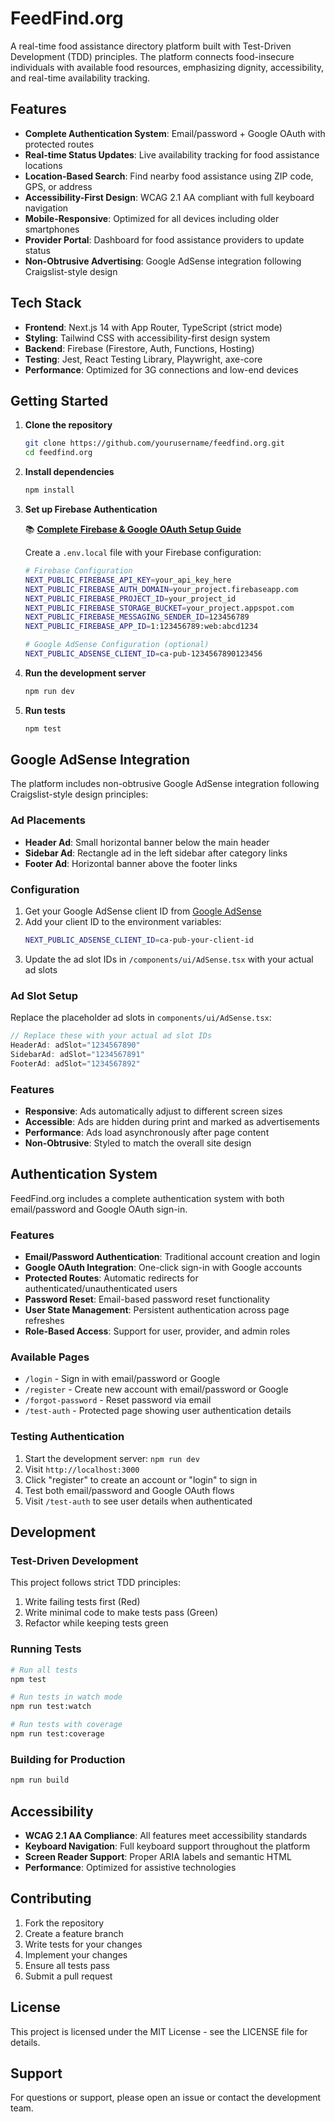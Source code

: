 # FeedFind.org

A real-time food assistance directory platform built with Test-Driven Development (TDD) principles. The platform connects food-insecure individuals with available food resources, emphasizing dignity, accessibility, and real-time availability tracking.

## Features

- **Complete Authentication System**: Email/password + Google OAuth with protected routes
- **Real-time Status Updates**: Live availability tracking for food assistance locations
- **Location-Based Search**: Find nearby food assistance using ZIP code, GPS, or address
- **Accessibility-First Design**: WCAG 2.1 AA compliant with full keyboard navigation
- **Mobile-Responsive**: Optimized for all devices including older smartphones
- **Provider Portal**: Dashboard for food assistance providers to update status
- **Non-Obtrusive Advertising**: Google AdSense integration following Craigslist-style design

## Tech Stack

- **Frontend**: Next.js 14 with App Router, TypeScript (strict mode)
- **Styling**: Tailwind CSS with accessibility-first design system
- **Backend**: Firebase (Firestore, Auth, Functions, Hosting)
- **Testing**: Jest, React Testing Library, Playwright, axe-core
- **Performance**: Optimized for 3G connections and low-end devices

## Getting Started

1. **Clone the repository**
   ```bash
   git clone https://github.com/yourusername/feedfind.org.git
   cd feedfind.org
   ```

2. **Install dependencies**
   ```bash
   npm install
   ```

3. **Set up Firebase Authentication**
   
   📚 **[Complete Firebase & Google OAuth Setup Guide](FIREBASE_SETUP.md)**
   
   Create a `.env.local` file with your Firebase configuration:
   ```bash
   # Firebase Configuration
   NEXT_PUBLIC_FIREBASE_API_KEY=your_api_key_here
   NEXT_PUBLIC_FIREBASE_AUTH_DOMAIN=your_project.firebaseapp.com
   NEXT_PUBLIC_FIREBASE_PROJECT_ID=your_project_id
   NEXT_PUBLIC_FIREBASE_STORAGE_BUCKET=your_project.appspot.com
   NEXT_PUBLIC_FIREBASE_MESSAGING_SENDER_ID=123456789
   NEXT_PUBLIC_FIREBASE_APP_ID=1:123456789:web:abcd1234

   # Google AdSense Configuration (optional)
   NEXT_PUBLIC_ADSENSE_CLIENT_ID=ca-pub-1234567890123456
   ```

4. **Run the development server**
   ```bash
   npm run dev
   ```

5. **Run tests**
   ```bash
   npm test
   ```

## Google AdSense Integration

The platform includes non-obtrusive Google AdSense integration following Craigslist-style design principles:

### Ad Placements
- **Header Ad**: Small horizontal banner below the main header
- **Sidebar Ad**: Rectangle ad in the left sidebar after category links
- **Footer Ad**: Horizontal banner above the footer links

### Configuration
1. Get your Google AdSense client ID from [Google AdSense](https://www.google.com/adsense/)
2. Add your client ID to the environment variables:
   ```bash
   NEXT_PUBLIC_ADSENSE_CLIENT_ID=ca-pub-your-client-id
   ```
3. Update the ad slot IDs in `/components/ui/AdSense.tsx` with your actual ad slots

### Ad Slot Setup
Replace the placeholder ad slots in `components/ui/AdSense.tsx`:
```typescript
// Replace these with your actual ad slot IDs
HeaderAd: adSlot="1234567890"
SidebarAd: adSlot="1234567891"  
FooterAd: adSlot="1234567892"
```

### Features
- **Responsive**: Ads automatically adjust to different screen sizes
- **Accessible**: Ads are hidden during print and marked as advertisements
- **Performance**: Ads load asynchronously after page content
- **Non-Obtrusive**: Styled to match the overall site design

## Authentication System

FeedFind.org includes a complete authentication system with both email/password and Google OAuth sign-in.

### Features
- **Email/Password Authentication**: Traditional account creation and login
- **Google OAuth Integration**: One-click sign-in with Google accounts
- **Protected Routes**: Automatic redirects for authenticated/unauthenticated users
- **Password Reset**: Email-based password reset functionality
- **User State Management**: Persistent authentication across page refreshes
- **Role-Based Access**: Support for user, provider, and admin roles

### Available Pages
- `/login` - Sign in with email/password or Google
- `/register` - Create new account with email/password or Google
- `/forgot-password` - Reset password via email
- `/test-auth` - Protected page showing user authentication details

### Testing Authentication
1. Start the development server: `npm run dev`
2. Visit `http://localhost:3000`
3. Click "register" to create an account or "login" to sign in
4. Test both email/password and Google OAuth flows
5. Visit `/test-auth` to see user details when authenticated

## Development

### Test-Driven Development

This project follows strict TDD principles:
1. Write failing tests first (Red)
2. Write minimal code to make tests pass (Green)
3. Refactor while keeping tests green

### Running Tests
```bash
# Run all tests
npm test

# Run tests in watch mode
npm run test:watch

# Run tests with coverage
npm run test:coverage
```

### Building for Production
```bash
npm run build
```

## Accessibility

- **WCAG 2.1 AA Compliance**: All features meet accessibility standards
- **Keyboard Navigation**: Full keyboard support throughout the platform
- **Screen Reader Support**: Proper ARIA labels and semantic HTML
- **Performance**: Optimized for assistive technologies

## Contributing

1. Fork the repository
2. Create a feature branch
3. Write tests for your changes
4. Implement your changes
5. Ensure all tests pass
6. Submit a pull request

## License

This project is licensed under the MIT License - see the LICENSE file for details.

## Support

For questions or support, please open an issue or contact the development team. 